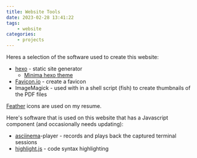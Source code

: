 ```yaml
---
title: Website Tools
date: 2023-02-28 13:41:22
tags:
    - website
categories:
    - projects
---
```


Heres a selection of the software used to create this website:

* [hexo](https://hexo.io/) - static site generator
    * [Minima hexo theme](https://github.com/adisaktijrs/hexo-theme-minima)
* [Favicon.io](https://favicon.io/) - create a favicon
* ImageMagick - used with in a shell script (fish) to create thumbnails of the PDF files

[Feather](https://feathericons.com/) icons are used on my resume.

Here's software that is used on this website that has a Javascript component (and occasionally needs updating):
* [asciinema](https://asciinema.org/)-player - records and plays back the captured terminal sessions
* [highlight.js](https://highlightjs.org/) - code syntax highlighting
